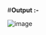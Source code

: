 #**Output :-**

![image](https://github.com/srj47/Calculator-using-JS/assets/47615573/74030adc-9e6a-4411-a55d-c7bbafded8ba)
